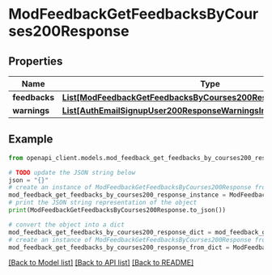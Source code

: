 # ModFeedbackGetFeedbacksByCourses200Response


## Properties

Name | Type | Description | Notes
------------ | ------------- | ------------- | -------------
**feedbacks** | [**List[ModFeedbackGetFeedbacksByCourses200ResponseFeedbacksInner]**](ModFeedbackGetFeedbacksByCourses200ResponseFeedbacksInner.md) |  | 
**warnings** | [**List[AuthEmailSignupUser200ResponseWarningsInner]**](AuthEmailSignupUser200ResponseWarningsInner.md) |  | [optional] 

## Example

```python
from openapi_client.models.mod_feedback_get_feedbacks_by_courses200_response import ModFeedbackGetFeedbacksByCourses200Response

# TODO update the JSON string below
json = "{}"
# create an instance of ModFeedbackGetFeedbacksByCourses200Response from a JSON string
mod_feedback_get_feedbacks_by_courses200_response_instance = ModFeedbackGetFeedbacksByCourses200Response.from_json(json)
# print the JSON string representation of the object
print(ModFeedbackGetFeedbacksByCourses200Response.to_json())

# convert the object into a dict
mod_feedback_get_feedbacks_by_courses200_response_dict = mod_feedback_get_feedbacks_by_courses200_response_instance.to_dict()
# create an instance of ModFeedbackGetFeedbacksByCourses200Response from a dict
mod_feedback_get_feedbacks_by_courses200_response_from_dict = ModFeedbackGetFeedbacksByCourses200Response.from_dict(mod_feedback_get_feedbacks_by_courses200_response_dict)
```
[[Back to Model list]](../README.md#documentation-for-models) [[Back to API list]](../README.md#documentation-for-api-endpoints) [[Back to README]](../README.md)


